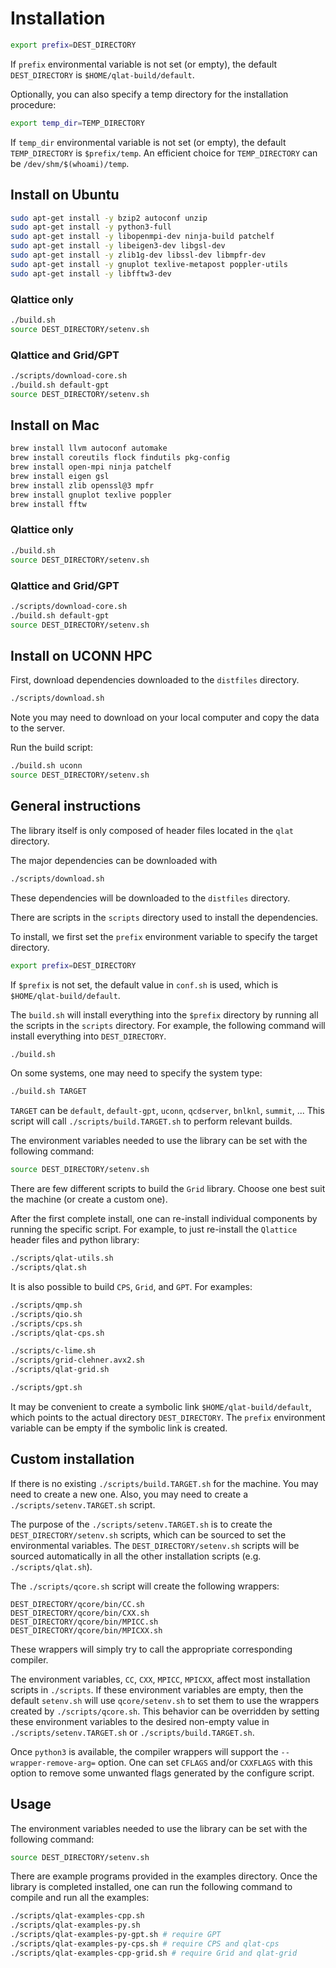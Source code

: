 # Installation

```bash
export prefix=DEST_DIRECTORY
```

If `prefix` environmental variable is not set (or empty), the default `DEST_DIRECTORY` is `$HOME/qlat-build/default`.

Optionally, you can also specify a temp directory for the installation procedure:

```bash
export temp_dir=TEMP_DIRECTORY
```

If `temp_dir` environmental variable is not set (or empty), the default `TEMP_DIRECTORY` is `$prefix/temp`. An efficient choice for `TEMP_DIRECTORY` can be `/dev/shm/$(whoami)/temp`.

## Install on Ubuntu

```bash
sudo apt-get install -y bzip2 autoconf unzip
sudo apt-get install -y python3-full
sudo apt-get install -y libopenmpi-dev ninja-build patchelf
sudo apt-get install -y libeigen3-dev libgsl-dev
sudo apt-get install -y zlib1g-dev libssl-dev libmpfr-dev
sudo apt-get install -y gnuplot texlive-metapost poppler-utils
sudo apt-get install -y libfftw3-dev
```

### Qlattice only

```bash
./build.sh
source DEST_DIRECTORY/setenv.sh
```

### Qlattice and Grid/GPT

```bash
./scripts/download-core.sh
./build.sh default-gpt
source DEST_DIRECTORY/setenv.sh
```

## Install on Mac

```bash
brew install llvm autoconf automake
brew install coreutils flock findutils pkg-config
brew install open-mpi ninja patchelf
brew install eigen gsl
brew install zlib openssl@3 mpfr
brew install gnuplot texlive poppler
brew install fftw
```

### Qlattice only

```bash
./build.sh
source DEST_DIRECTORY/setenv.sh
```

### Qlattice and Grid/GPT

```bash
./scripts/download-core.sh
./build.sh default-gpt
source DEST_DIRECTORY/setenv.sh
```

## Install on UCONN HPC

First, download dependencies downloaded to the `distfiles` directory.

```bash
./scripts/download.sh
```

Note you may need to download on your local computer and copy the data to the server.

Run the build script:

```bash
./build.sh uconn
source DEST_DIRECTORY/setenv.sh
```

## General instructions

The library itself is only composed of header files located in the `qlat` directory.

The major dependencies can be downloaded with

```bash
./scripts/download.sh
```

These dependencies will be downloaded to the `distfiles` directory.

There are scripts in the `scripts` directory used to install the dependencies.

To install, we first set the `prefix` environment variable to specify the target directory.

```bash
export prefix=DEST_DIRECTORY
```

If `$prefix` is not set, the default value in `conf.sh` is used, which is `$HOME/qlat-build/default`.

The `build.sh` will install everything into the `$prefix` directory by running all the scripts in the `scripts` directory. For example, the following command will install everything into `DEST_DIRECTORY`.

```bash
./build.sh
```

On some systems, one may need to specify the system type:

```bash
./build.sh TARGET
```

`TARGET` can be `default`, `default-gpt`, `uconn`, `qcdserver`, `bnlknl`, `summit`, ... This script will call `./scripts/build.TARGET.sh` to perform relevant builds.

The environment variables needed to use the library can be set with the following command:

```bash
source DEST_DIRECTORY/setenv.sh
```

There are few different scripts to build the `Grid` library. Choose one best suit the machine (or create a custom one).

After the first complete install, one can re-install individual components by running the specific script. For example, to just re-install the `Qlattice` header files and python library:

```bash
./scripts/qlat-utils.sh
./scripts/qlat.sh
```

It is also possible to build `CPS`, `Grid`, and `GPT`. For examples:

```bash
./scripts/qmp.sh
./scripts/qio.sh
./scripts/cps.sh
./scripts/qlat-cps.sh

./scripts/c-lime.sh
./scripts/grid-clehner.avx2.sh
./scripts/qlat-grid.sh

./scripts/gpt.sh
```

It may be convenient to create a symbolic link `$HOME/qlat-build/default`, which points to the actual directory `DEST_DIRECTORY`. The `prefix` environment variable can be empty if the symbolic link is created.

## Custom installation

If there is no existing `./scripts/build.TARGET.sh` for the machine. You may need to create a new one. Also, you may need to create a `./scripts/setenv.TARGET.sh` script.

The purpose of the `./scripts/setenv.TARGET.sh` is to create the `DEST_DIRECTORY/setenv.sh` scripts, which can be sourced to set the environmental variables. The `DEST_DIRECTORY/setenv.sh` scripts will be sourced automatically in all the other installation scripts (e.g. `./scripts/qlat.sh`).

The `./scripts/qcore.sh` script will create the following wrappers:

```
DEST_DIRECTORY/qcore/bin/CC.sh
DEST_DIRECTORY/qcore/bin/CXX.sh
DEST_DIRECTORY/qcore/bin/MPICC.sh
DEST_DIRECTORY/qcore/bin/MPICXX.sh
```

These wrappers will simply try to call the appropriate corresponding compiler.

The environment variables, `CC`, `CXX`, `MPICC`, `MPICXX`, affect most installation scripts in `./scripts`. If these environment variables are empty, then the default `setenv.sh` will use `qcore/setenv.sh` to set them to use the wrappers created by `./scripts/qcore.sh`. This behavior can be overridden by setting these environment variables to the desired non-empty value in `./scripts/setenv.TARGET.sh` or `./scripts/build.TARGET.sh`.

Once `python3` is available, the compiler wrappers will support the `--wrapper-remove-arg=` option. One can set `CFLAGS` and/or `CXXFLAGS` with this option to remove some unwanted flags generated by the configure script.

## Usage

The environment variables needed to use the library can be set with the following command:

```bash
source DEST_DIRECTORY/setenv.sh
```

There are example programs provided in the examples directory. Once the library is completed installed, one can run the following command to compile and run all the examples:

```bash
./scripts/qlat-examples-cpp.sh
./scripts/qlat-examples-py.sh
./scripts/qlat-examples-py-gpt.sh # require GPT
./scripts/qlat-examples-py-cps.sh # require CPS and qlat-cps
./scripts/qlat-examples-cpp-grid.sh # require Grid and qlat-grid
```

